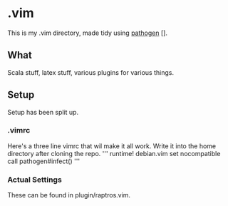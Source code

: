 # .vim
This is my .vim directory, made tidy using [pathogen] []. 

## What
Scala stuff, latex stuff, various plugins for various things.

## Setup
Setup has been split up.

### .vimrc
Here's a three line vimrc that wil make it all work. Write it into the home directory after cloning the repo.
'''
runtime! debian.vim
set nocompatible
call pathogen#infect()
'''

### Actual Settings
These can be found in plugin/raptros.vim.

[pathogen]: http://github.com/tpope/vim-repeat (Pathogen)
